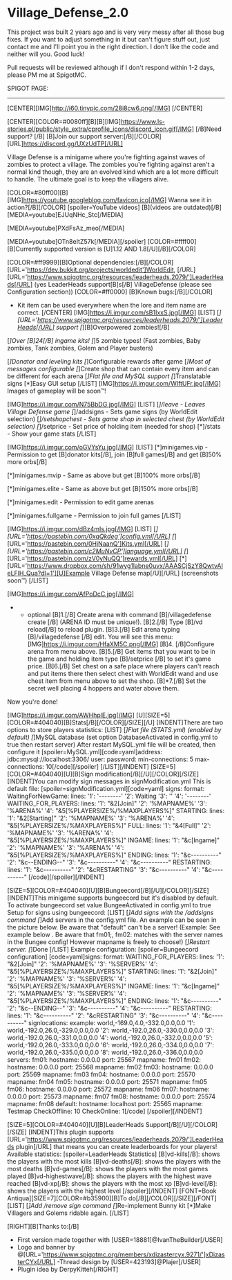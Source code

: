 # Village_Defense_2.0

This project was built 2 years ago and is very very messy after all those bug fixes. If you want to adjust something in it but can't figure stuff out, just contact me and I'll point you in the right direction.
I don't like the code and neither will you. Good luck!

Pull requests will be reviewed although if I don't respond within 1-2 days, please PM me at SpigotMC.


SPIGOT PAGE:
____________________________________________________________________________________

[CENTER][IMG]http://i60.tinypic.com/28i8cw6.png[/IMG]
[/CENTER]

[CENTER][COLOR=#0080ff][B][B][IMG]https://www.ls-stories.pl/public/style_extra/cprofile_icons/discord_icon.gif[/IMG] [/B]Need support? [/B]
[B]Join our support server:[/B][/COLOR] [URL]https://discord.gg/UXzUdTP[/URL]

Village Defense is a minigame where you're fighting against waves of zombies to protect a village. The zombies you're fighting against aren't a normal kind though, they are an evolved kind which are a lot more difficult to handle. The ultimate goal is to keep the villagers alive.

[COLOR=#80ff00][B][IMG]https://youtube.googleblog.com/favicon.ico[/IMG] Wanna see it in action?[/B][/COLOR]
[spoiler=YouTube videos]
[B](videos are outdated)[/B]
[MEDIA=youtube]EJUqNHc_Stc[/MEDIA]

[MEDIA=youtube]PXdFsAz_meo[/MEDIA]

[MEDIA=youtube]OTn8eItZ57k[/MEDIA][/spoiler]
[COLOR=#ffff00]
[B]Currently supported version is [U]1.12 AND 1.8[/U][/B][/COLOR]

[COLOR=#ff9999][B]Optional dependencies:[/B][/COLOR] [URL='https://dev.bukkit.org/projects/worldedit']WorldEdit, [/URL][URL='https://www.spigotmc.org/resources/leaderheads.2079/']LeaderHeads[/URL] (yes LeaderHeads support[B]s[/B] VillageDefense (please see Configuration section))
[COLOR=#ff0000]
[B]Known bugs:[/B][/COLOR]
- Kit item can be used everywhere when the lore and item name are correct.
[/CENTER]
[IMG]https://i.imgur.com/sB1IxxS.jpg[/IMG]
[LIST]
[*][URL='https://www.spigotmc.org/resources/leaderheads.2079/']LeaderHeads[/URL] support
[*][B]Overpowered zombies![/B]

[*]Over [B]24[/B] ingame kits!
[*]5 zombie types! (Fast zombies, Baby zombies, Tank zombies, Golem and Player busters)

[*]Donator and leveling kits
[*]Configurable rewards after game
[*]Most of messages configurable
[*]Create shop that can contain every item and can be different for each arena
[*]Flat file and MySQL support
[*]Translatable signs
[*]Easy GUI setup
[/LIST]
[IMG]https://i.imgur.com/WIftUFr.jpg[/IMG]
Images of gameplay will be soon™!

[IMG]https://i.imgur.com/N75BbDG.jpg[/IMG]
[LIST]
[*]/leave - Leaves Village Defense game
[*]/addsigns - Sets game signs (by WorldEdit selection)
[*]/setshopchest - Sets game shop in selected chest (by WorldEdit selection)
[*]/setprice - Set price of holding item (needed for shop)
[*]/stats - Show your game stats
[/LIST]

[IMG]https://i.imgur.com/oGVYsYu.jpg[/IMG]
[LIST]
[*]minigames.vip - Permission to get [B]donator kits[/B], join [B]full games[/B] and get [B]50% more orbs[/B]

[*]minigames.mvip - Same as above but get [B]100% more orbs[/B]

[*]minigames.elite - Same as above but get [B]150% more orbs[/B]

[*]minigames.edit - Permission to edit game arenas

[*]minigames.fullgame - Permission to join full games
[/LIST]

[IMG]https://i.imgur.com/dBz4mIs.jpg[/IMG]
[LIST]
[*][URL='https://pastebin.com/0xqQkdeg']config.yml[/URL]
[*][URL='https://pastebin.com/0HjNaanQ']Kits.yml[/URL]
[*][URL='https://pastebin.com/c2MuNvCP']language.yml[/URL]
[*][URL='https://pastebin.com/zV0yNuQQ']rewards.yml[/URL]
[*][URL='https://www.dropbox.com/sh/91wyg1labne0uvx/AAASCjSzY8QwtvAIeLFlH_Qua?dl=1'][U]Example Village Defense map[/U][/URL] (screenshots soon™)
[/LIST]

[IMG]https://i.imgur.com/AfPoDcC.jpg[/IMG]
* - optional
[B]1.[/B] Create arena with command [B]/villagedefense create <ARENA ID>[/B] (ARENA ID must be unique!).
[B]2.[/B] Type [B]/vd reload[/B] to reload plugin.
[B]3.[/B] Edit arena typing [B]/villagedefense <ARENA ID>[/B] edit.
You will see this menu:
[IMG]https://i.imgur.com/HfaXM5C.png[/IMG]
[B]4. [/B]Configure arena from menu above.
[B]5.[/B] Get items that you want to be in the game and holding item type [B]/setprice <amount>[/B] to set it's game price.
[B]6.[/B] Set chest on a safe place where players can't reach and put items there then select chest with WorldEdit wand and use chest item from menu above to set the shop.
[B]*7.[/B] Set the secret well placing 4 hoppers and water above them.

Now you're done!

[IMG]https://i.imgur.com/AWHhplE.jpg[/IMG]
[U][SIZE=5][COLOR=#404040][B]Stats[/B][/COLOR][/SIZE][/U]
[INDENT]There are two options to store players statistics:
[LIST]
[*]Flat file (STATS.yml) (enabled by default)
[*]MySQL database (set option DatabaseActivated in config.yml to true then restart server)
After restart MySQL.yml file will be created, then configure it
[spoiler=MySQL.yml][code=yaml]address: jdbc:mysql://localhost:3306/<databasename>
user: <user>
password: <password>
min-connections: 5
max-connections: 10[/code][/spoiler]
[/LIST][/INDENT]
[SIZE=5][COLOR=#404040][U][B]Sign modification[/B][/U][/COLOR][/SIZE]
[INDENT]You can modify sign messages in signModification.yml
This is default file:
[spoiler=signModification.yml][code=yaml]
signs:
    format:
        WaitingForNewGame:
            lines:
                '1': '--------'
                '2': Waiting
                '3': ''
                '4': '--------'
        WAITING_FOR_PLAYERS:
            lines:
                '1': "&2[Join]"
                '2': '%MAPNAME%'
                '3': '%ARENA%'
                '4': "&5[%PLAYERSIZE%/%MAXPLAYERS%]"
        STARTING:
            lines:
                '1': "&2[Starting]"
                '2': '%MAPNAME%'
                '3': '%ARENA%'
                '4': "&5[%PLAYERSIZE%/%MAXPLAYERS%]"
        FULL:
            lines:
                '1': "&4[Full]"
                '2': '%MAPNAME%'
                '3': '%ARENA%'
                '4': "&5[%PLAYERSIZE%/%MAXPLAYERS%]"
        INGAME:
            lines:
                '1': "&c[Ingame]"
                '2': '%MAPNAME%'
                '3': '%ARENA%'
                '4': "&5[%PLAYERSIZE%/%MAXPLAYERS%]"
        ENDING:
            lines:
                '1': "&c----------"
                '2': "&c--ENDING--"
                '3': "&c----------"
                '4': "&c----------"
        RESTARTING:
            lines:
                '1': "&c----------"
                '2': "&cRESTARTING"
                '3': "&c----------"
                '4': "&c----------"
[/code][/spoiler][/INDENT]

[SIZE=5][COLOR=#404040][U][B]Bungeecord[/B][/U][/COLOR][/SIZE]
[INDENT]This minigame supports bungeecord but it's disabled by default.
To activate bungeecord set value BungeeActivated in config.yml to true
Setup for signs using bungeecord:
[LIST]
[*]Add signs with the /addsigns command
[*]Add servers in the config.yml file. An example can be seen in the picture below. Be aware that "default" can't be a server! (Example: See example below . Be aware that fm01;, fm02: matches with the server names in the Bungee config! However mapname is freely to choose!)
[*]Restart server.
[*]Done
[/LIST]
Example configuration:
[spoiler=Bungeecord configuration]
[code=yaml]signs:
    format:
        WAITING_FOR_PLAYERS:
            lines:
                '1': "&2[Join]"
                '2': '%MAPNAME%'
                '3': '%SERVER%'
                '4': "&5[%PLAYERSIZE%/%MAXPLAYERS%]"
        STARTING:
            lines:
                '1': "&2[Join]"
                '2': '%MAPNAME%'
                '3': '%SERVER%'
                '4': "&5[%PLAYERSIZE%/%MAXPLAYERS%]"
        INGAME:
            lines:
                '1': "&c[Ingame]"
                '2': '%MAPNAME%'
                '3': '%SERVER%'
                '4': "&5[%PLAYERSIZE%/%MAXPLAYERS%]"
        ENDING:
            lines:
                '1': "&c----------"
                '2': "&c--ENDING--"
                '3': "&c----------"
                '4': "&c----------"
        RESTARTING:
            lines:
                '1': "&c----------"
                '2': "&cRESTARTING"
                '3': "&c----------"
                '4': "&c----------"
signlocations:
    example: world,-169.0,4.0,-332.0,0.0,0.0
        '1': world,-192.0,26.0,-329.0,0.0,0.0
        '2': world,-192.0,26.0,-330.0,0.0,0.0
        '3': world,-192.0,26.0,-331.0,0.0,0.0
        '4': world,-192.0,26.0,-332.0,0.0,0.0
        '5': world,-192.0,26.0,-333.0,0.0,0.0
        '6': world,-192.0,26.0,-334.0,0.0,0.0
        '7': world,-192.0,26.0,-335.0,0.0,0.0
        '8': world,-192.0,26.0,-336.0,0.0,0.0
servers:
    fm01:
        hostname: 0.0.0.0
        port: 25567
        mapname: fm01
    fm02:
        hostname: 0.0.0.0
        port: 25568
        mapname: fm02
    fm03:
        hostname: 0.0.0.0
        port: 25569
        mapname: fm03
    fm04:
        hostname: 0.0.0.0
        port: 25570
        mapname: fm04
    fm05:
        hostname: 0.0.0.0
        port: 25571
        mapname: fm05
    fm06:
        hostname: 0.0.0.0
        port: 25572
        mapname: fm06
    fm07:
        hostname: 0.0.0.0
        port: 25573
        mapname: fm07
    fm08:
        hostname: 0.0.0.0
        port: 25574
        mapname: fm08
    default:
        hostname: localhost
        port: 25565
        mapname: Testmap
CheckOffline: 10
CheckOnline: 1[/code]
[/spoiler][/INDENT]

[SIZE=5][COLOR=#404040][U][B]LeaderHeads Support[/B][/U][/COLOR][/SIZE]
[INDENT]This plugin supports [URL='https://www.spigotmc.org/resources/leaderheads.2079/']LeaderHeads plugin[/URL] that means you can create leaderboards for your players!
Available statistics:
[spoiler=LeaderHeads Statistics]
[B]vd-kills[/B]: shows the players with the most kills
[B]vd-deaths[/B]: shows the players with the most deaths
[B]vd-games[/B]: shows the players with the most games played
[B]vd-highestwave[/B]: shows the players with the highest wave reached
[B]vd-xp[/B]: shows the players with the most xp
[B]vd-level[/B]: shows the players with the highest level
[/spoiler][/INDENT]
[FONT=Book Antiqua][SIZE=7][COLOR=#b35900][B]To do[/B][/COLOR][/SIZE][/FONT]
[LIST]
[*]Add /remove sign command
[*]Re-implement Bunny kit
[*]Make Villagers and Golems ridable again.
[/LIST]

[RIGHT][B]Thanks to:[/B]
- First version made together with [USER=18881]@IvanTheBuilder[/USER]
- Logo and banner by @[URL='https://www.spigotmc.org/members/xdizastercyx.9271/']xDizasterCYx[/URL]
-Thread design by [USER=423193]@Plajer[/USER]
- Plugin idea by DerpyKitteh[/RIGHT]
